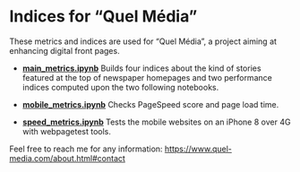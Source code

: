 # Indices for “Quel Média”

These metrics and indices are used for “Quel Média”, a project aiming at enhancing digital front pages.

* **[main_metrics.ipynb](main_metrics.ipynb)** Builds four indices about the kind of stories featured at the top of newspaper homepages and two performance indices computed upon the two following notebooks.

* **[mobile_metrics.ipynb](mobile_metrics.ipynb)** Checks PageSpeed score and page load time.

* **[speed_metrics.ipynb](speed_metrics.ipynb)** Tests the mobile websites on an iPhone 8 over 4G with webpagetest tools.

Feel free to reach me for any information: https://www.quel-media.com/about.html#contact
